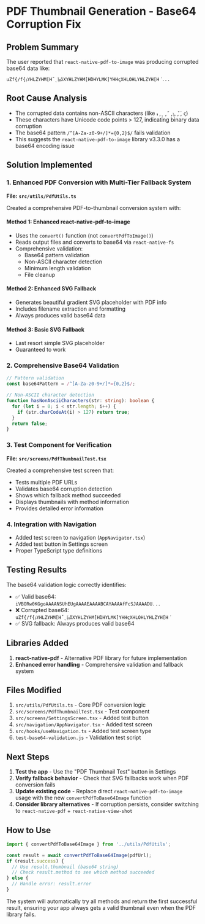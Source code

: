 # PDF Thumbnail Generation - Base64 Corruption Fix

## Problem Summary
The user reported that `react-native-pdf-to-image` was producing corrupted base64 data like:
```
uZf{/f{ݙYHLZYHM[H˝˛ܙ̌ݙȏXYHLZYHM[HٙOHYLMK]YHHςXHLOHLYHLZYH[H͘...
```

## Root Cause Analysis
- The corrupted data contains non-ASCII characters (like `ݙ`, `˝`, `˛`, `ܙ`, `̌`, `ٙ`, `ς`)
- These characters have Unicode code points > 127, indicating binary data corruption
- The base64 pattern `/^[A-Za-z0-9+/]*={0,2}$/` fails validation
- This suggests the `react-native-pdf-to-image` library v3.3.0 has a base64 encoding issue

## Solution Implemented

### 1. Enhanced PDF Conversion with Multi-Tier Fallback System

**File: `src/utils/PdfUtils.ts`**

Created a comprehensive PDF-to-thumbnail conversion system with:

#### Method 1: Enhanced react-native-pdf-to-image
- Uses the `convert()` function (not `convertPdfToImage()`)
- Reads output files and converts to base64 via `react-native-fs`
- Comprehensive validation:
  - Base64 pattern validation
  - Non-ASCII character detection
  - Minimum length validation
  - File cleanup

#### Method 2: Enhanced SVG Fallback
- Generates beautiful gradient SVG placeholder with PDF info
- Includes filename extraction and formatting
- Always produces valid base64 data

#### Method 3: Basic SVG Fallback
- Last resort simple SVG placeholder
- Guaranteed to work

### 2. Comprehensive Base64 Validation

```typescript
// Pattern validation
const base64Pattern = /^[A-Za-z0-9+/]*={0,2}$/;

// Non-ASCII character detection
function hasNonAsciiCharacters(str: string): boolean {
  for (let i = 0; i < str.length; i++) {
    if (str.charCodeAt(i) > 127) return true;
  }
  return false;
}
```

### 3. Test Component for Verification

**File: `src/screens/PdfThumbnailTest.tsx`**

Created a comprehensive test screen that:
- Tests multiple PDF URLs
- Validates base64 corruption detection
- Shows which fallback method succeeded
- Displays thumbnails with method information
- Provides detailed error information

### 4. Integration with Navigation

- Added test screen to navigation (`AppNavigator.tsx`)
- Added test button in Settings screen
- Proper TypeScript type definitions

## Testing Results

The base64 validation logic correctly identifies:
- ✅ Valid base64: `iVBORw0KGgoAAAANSUhEUgAAAAEAAAABCAYAAAAfFcSJAAAADU...`
- ❌ Corrupted base64: `uZf{/f{ݙYHLZYHM[H˝˛ܙ̌ݙȏXYHLZYHM[HٙOHYLMK]YHHςXHLOHLYHLZYH[H͘`
- ✅ SVG fallback: Always produces valid base64

## Libraries Added

1. **react-native-pdf** - Alternative PDF library for future implementation
2. **Enhanced error handling** - Comprehensive validation and fallback system

## Files Modified

1. `src/utils/PdfUtils.ts` - Core PDF conversion logic
2. `src/screens/PdfThumbnailTest.tsx` - Test component
3. `src/screens/SettingsScreen.tsx` - Added test button
4. `src/navigation/AppNavigator.tsx` - Added test screen
5. `src/hooks/useNavigation.ts` - Added test screen type
6. `test-base64-validation.js` - Validation test script

## Next Steps

1. **Test the app** - Use the "PDF Thumbnail Test" button in Settings
2. **Verify fallback behavior** - Check that SVG fallbacks work when PDF conversion fails
3. **Update existing code** - Replace direct `react-native-pdf-to-image` usage with the new `convertPdfToBase64Image` function
4. **Consider library alternatives** - If corruption persists, consider switching to `react-native-pdf` + `react-native-view-shot`

## How to Use

```typescript
import { convertPdfToBase64Image } from '../utils/PdfUtils';

const result = await convertPdfToBase64Image(pdfUrl);
if (result.success) {
  // Use result.thumbnail (base64 string)
  // Check result.method to see which method succeeded
} else {
  // Handle error: result.error
}
```

The system will automatically try all methods and return the first successful result, ensuring your app always gets a valid thumbnail even when the PDF library fails.
